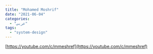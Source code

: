 ```yaml
---
title: "Mohamed Moshrif"
date: "2021-06-04"
categories:
  - "عربي"
tags:
  - "system-design"
---
```


[https://youtube.com/c/mmeshref](https://youtube.com/c/mmeshref)
